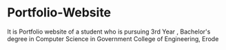 # Portfolio-Website
It is Portfolio website of a student who is pursuing 3rd Year , Bachelor's degree in Computer Science in Government College of Engineering, Erode
